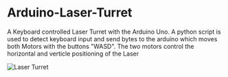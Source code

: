 # Arduino-Laser-Turret
A Keyboard controlled Laser Turret with the Arduino Uno. A python script is used to detect keyboard input and send bytes to the arduino which moves both Motors with the buttons "WASD". The two motors control the horizontal and verticle positioning of the Laser



![Laser Turret](https://github.com/lieric90/Arduino-Laser-Turret/blob/main/Laser_TurretGIF.gif)
